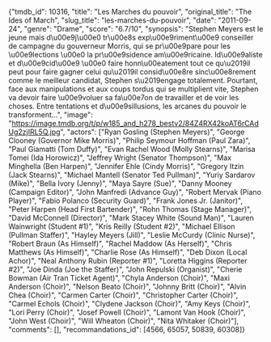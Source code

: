 {"tmdb_id": 10316, "title": "Les Marches du pouvoir", "original_title": "The Ides of March", "slug_title": "les-marches-du-pouvoir", "date": "2011-09-24", "genre": "Drame", "score": "6.7/10", "synopsis": "Stephen Meyers est le jeune mais d\u00e9j\u00e0 tr\u00e8s exp\u00e9riment\u00e9 conseiller de campagne du gouverneur Morris, qui se pr\u00e9pare pour les \u00e9lections \u00e0 la pr\u00e9sidence am\u00e9ricaine. Id\u00e9aliste et d\u00e9cid\u00e9 \u00e0 faire honn\u00eatement tout ce qu\u2019il peut pour faire gagner celui qu\u2019il consid\u00e8re sinc\u00e8rement comme le meilleur candidat, Stephen s\u2019engage totalement. Pourtant, face aux manipulations et aux coups tordus qui se multiplient vite, Stephen va devoir faire \u00e9voluer sa fa\u00e7on de travailler et de voir les choses. Entre tentations et d\u00e9sillusions, les arcanes du pouvoir le transforment...", "image": "https://image.tmdb.org/t/p/w185_and_h278_bestv2/84Z4RX42koAT6rCAdUg2zjIRL5Q.jpg", "actors": ["Ryan Gosling (Stephen Meyers)", "George Clooney (Governor Mike Morris)", "Philip Seymour Hoffman (Paul Zara)", "Paul Giamatti (Tom Duffy)", "Evan Rachel Wood (Molly Stearns)", "Marisa Tomei (Ida Horowicz)", "Jeffrey Wright (Senator Thompson)", "Max Minghella (Ben Harpen)", "Jennifer Ehle (Cindy Morris)", "Gregory Itzin (Jack Stearns)", "Michael Mantell (Senator Ted Pullman)", "Yuriy Sardarov (Mike)", "Bella Ivory (Jenny)", "Maya Sayre (Sue)", "Danny Mooney  (Campaign Editor)", "John Manfredi (Advance Guy)", "Robert Mervak (Piano Player)", "Fabio Polanco (Security Guard)", "Frank Jones Jr. (Janitor)", "Peter Harpen (Head First Bartender)", "Rohn Thomas (Stage Manager)", "David McConnell (Director)", "Mark Stacey White (Sound Man)", "Lauren Wainwright (Student #1)", "Kris Reilly (Student #2)", "Michael Ellison (Pullman Staffer)", "Hayley Meyers (Jill)", "Leslie McCurdy (Clinic Nurse)", "Robert Braun (As Himself)", "Rachel Maddow (As Herself)", "Chris Matthews (As Himself)", "Charlie Rose (As Himself)", "Deb Dixon (Local Achor)", "Neal Anthony Rubin (Reporter #1)", "Loretta Higgins (Reporter #2)", "Joe Dinda (Joe the Staffer)", "John Repulski (Organist)", "Cherie Bowman (Air Tran Ticket Agent)", "Chyla Anderson (Choir)", "Maxi Anderson (Choir)", "Nelson Beato (Choir)", "Johnny Britt (Choir)", "Alvin Chea (Choir)", "Carmen Carter (Choir)", "Christopher Carter (Choir)", "Carmel Echols (Choir)", "Clydene Jackson (Choir)", "Amy Keys (Choir)", "Lori Perry (Choir)", "Josef Powell (Choir)", "Lamont Van Hook (Choir)", "John West (Choir)", "Will Wheaton (Choir)", "Nita Whitaker (Choir)"], "comments": [], "recommandations_id": [4566, 65057, 50839, 60308]}
